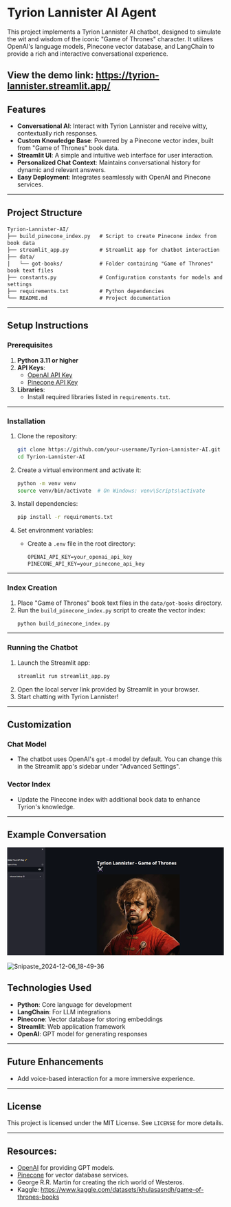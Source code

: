 # Tyrion Lannister AI Agent

This project implements a Tyrion Lannister AI chatbot, designed to simulate the wit and wisdom of the iconic "Game of Thrones" character. It utilizes OpenAI's language models, Pinecone vector database, and LangChain to provide a rich and interactive conversational experience.

View the demo link: https://tyrion-lannister.streamlit.app/
---

## Features

- **Conversational AI**: Interact with Tyrion Lannister and receive witty, contextually rich responses.
- **Custom Knowledge Base**: Powered by a Pinecone vector index, built from "Game of Thrones" book data.
- **Streamlit UI**: A simple and intuitive web interface for user interaction.
- **Personalized Chat Context**: Maintains conversational history for dynamic and relevant answers.
- **Easy Deployment**: Integrates seamlessly with OpenAI and Pinecone services.

---

## Project Structure

```
Tyrion-Lannister-AI/
├── build_pinecone_index.py   # Script to create Pinecone index from book data
├── streamlit_app.py          # Streamlit app for chatbot interaction
├── data/
│   └── got-books/            # Folder containing "Game of Thrones" book text files
├── constants.py              # Configuration constants for models and settings
├── requirements.txt          # Python dependencies
└── README.md                 # Project documentation
```

---

## Setup Instructions

### Prerequisites

1. **Python 3.11 or higher**
2. **API Keys**:
   - [OpenAI API Key](https://openai.com/)
   - [Pinecone API Key](https://www.pinecone.io/)
3. **Libraries**:
   - Install required libraries listed in `requirements.txt`.

---

### Installation

1. Clone the repository:
    ```bash
    git clone https://github.com/your-username/Tyrion-Lannister-AI.git
    cd Tyrion-Lannister-AI
    ```

2. Create a virtual environment and activate it:
    ```bash
    python -m venv venv
    source venv/bin/activate  # On Windows: venv\Scripts\activate
    ```

3. Install dependencies:
    ```bash
    pip install -r requirements.txt
    ```

4. Set environment variables:
    - Create a `.env` file in the root directory:
      ```
      OPENAI_API_KEY=your_openai_api_key
      PINECONE_API_KEY=your_pinecone_api_key
      ```

---

### Index Creation

1. Place "Game of Thrones" book text files in the `data/got-books` directory.
2. Run the `build_pinecone_index.py` script to create the vector index:
    ```bash
    python build_pinecone_index.py
    ```

---

### Running the Chatbot

1. Launch the Streamlit app:
    ```bash
    streamlit run streamlit_app.py
    ```
2. Open the local server link provided by Streamlit in your browser.
3. Start chatting with Tyrion Lannister!

---

## Customization

### Chat Model
- The chatbot uses OpenAI's `gpt-4` model by default. You can change this in the Streamlit app's sidebar under "Advanced Settings".

### Vector Index
- Update the Pinecone index with additional book data to enhance Tyrion's knowledge.

---

## Example Conversation

![alt text](image.png)

![Snipaste_2024-12-06_18-49-36](https://github.com/user-attachments/assets/bda3576f-b15f-4b5d-aedd-0822f1d94d8f)


## Technologies Used

- **Python**: Core language for development
- **LangChain**: For LLM integrations
- **Pinecone**: Vector database for storing embeddings
- **Streamlit**: Web application framework
- **OpenAI**: GPT model for generating responses

---

## Future Enhancements

- Add voice-based interaction for a more immersive experience.

---

## License

This project is licensed under the MIT License. See `LICENSE` for more details.

---

## Resources:

- [OpenAI](https://openai.com/) for providing GPT models.
- [Pinecone](https://www.pinecone.io/) for vector database services.
- George R.R. Martin for creating the rich world of Westeros.
- Kaggle: https://www.kaggle.com/datasets/khulasasndh/game-of-thrones-books

